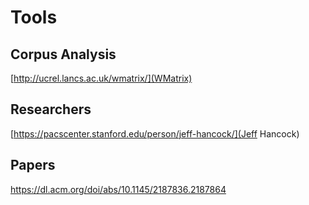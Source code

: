 # Tools

## Corpus Analysis

[http://ucrel.lancs.ac.uk/wmatrix/](WMatrix)

## Researchers

[https://pacscenter.stanford.edu/person/jeff-hancock/](Jeff Hancock)

## Papers

https://dl.acm.org/doi/abs/10.1145/2187836.2187864
